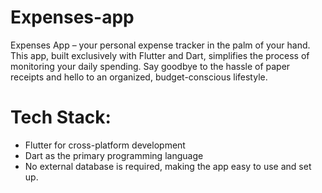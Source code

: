 # Expenses-app
 Expenses App – your personal expense tracker in the palm of your hand. This app, built exclusively with Flutter and Dart, simplifies the process of monitoring your daily spending. Say goodbye to the hassle of paper receipts and hello to an organized, budget-conscious lifestyle.

# Tech Stack:

* Flutter for cross-platform development
* Dart as the primary programming language
* No external database is required, making the app easy to use and set up.
